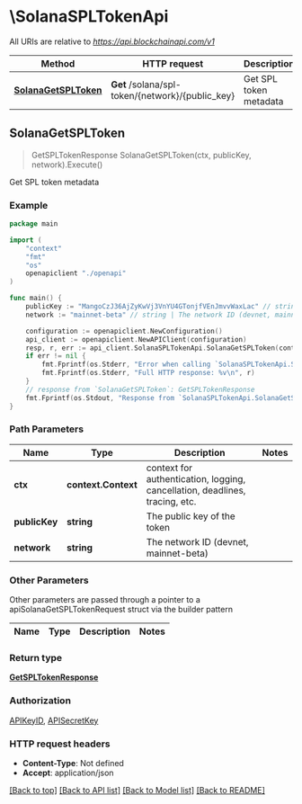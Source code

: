 # \SolanaSPLTokenApi

All URIs are relative to *https://api.blockchainapi.com/v1*

Method | HTTP request | Description
------------- | ------------- | -------------
[**SolanaGetSPLToken**](SolanaSPLTokenApi.md#SolanaGetSPLToken) | **Get** /solana/spl-token/{network}/{public_key} | Get SPL token metadata



## SolanaGetSPLToken

> GetSPLTokenResponse SolanaGetSPLToken(ctx, publicKey, network).Execute()

Get SPL token metadata



### Example

```go
package main

import (
    "context"
    "fmt"
    "os"
    openapiclient "./openapi"
)

func main() {
    publicKey := "MangoCzJ36AjZyKwVj3VnYU4GTonjfVEnJmvvWaxLac" // string | The public key of the token
    network := "mainnet-beta" // string | The network ID (devnet, mainnet-beta)

    configuration := openapiclient.NewConfiguration()
    api_client := openapiclient.NewAPIClient(configuration)
    resp, r, err := api_client.SolanaSPLTokenApi.SolanaGetSPLToken(context.Background(), publicKey, network).Execute()
    if err != nil {
        fmt.Fprintf(os.Stderr, "Error when calling `SolanaSPLTokenApi.SolanaGetSPLToken``: %v\n", err)
        fmt.Fprintf(os.Stderr, "Full HTTP response: %v\n", r)
    }
    // response from `SolanaGetSPLToken`: GetSPLTokenResponse
    fmt.Fprintf(os.Stdout, "Response from `SolanaSPLTokenApi.SolanaGetSPLToken`: %v\n", resp)
}
```

### Path Parameters


Name | Type | Description  | Notes
------------- | ------------- | ------------- | -------------
**ctx** | **context.Context** | context for authentication, logging, cancellation, deadlines, tracing, etc.
**publicKey** | **string** | The public key of the token | 
**network** | **string** | The network ID (devnet, mainnet-beta) | 

### Other Parameters

Other parameters are passed through a pointer to a apiSolanaGetSPLTokenRequest struct via the builder pattern


Name | Type | Description  | Notes
------------- | ------------- | ------------- | -------------



### Return type

[**GetSPLTokenResponse**](GetSPLTokenResponse.md)

### Authorization

[APIKeyID](../README.md#APIKeyID), [APISecretKey](../README.md#APISecretKey)

### HTTP request headers

- **Content-Type**: Not defined
- **Accept**: application/json

[[Back to top]](#) [[Back to API list]](../README.md#documentation-for-api-endpoints)
[[Back to Model list]](../README.md#documentation-for-models)
[[Back to README]](../README.md)


